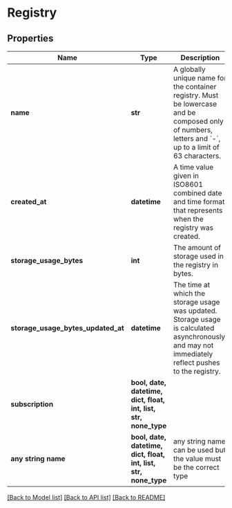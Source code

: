 # Registry


## Properties
Name | Type | Description | Notes
------------ | ------------- | ------------- | -------------
**name** | **str** | A globally unique name for the container registry. Must be lowercase and be composed only of numbers, letters and &#x60;-&#x60;, up to a limit of 63 characters. | [optional] 
**created_at** | **datetime** | A time value given in ISO8601 combined date and time format that represents when the registry was created. | [optional] [readonly] 
**storage_usage_bytes** | **int** | The amount of storage used in the registry in bytes. | [optional] [readonly] 
**storage_usage_bytes_updated_at** | **datetime** | The time at which the storage usage was updated. Storage usage is calculated asynchronously, and may not immediately reflect pushes to the registry. | [optional] [readonly] 
**subscription** | **bool, date, datetime, dict, float, int, list, str, none_type** |  | [optional] 
**any string name** | **bool, date, datetime, dict, float, int, list, str, none_type** | any string name can be used but the value must be the correct type | [optional]

[[Back to Model list]](../README.md#documentation-for-models) [[Back to API list]](../README.md#documentation-for-api-endpoints) [[Back to README]](../README.md)


